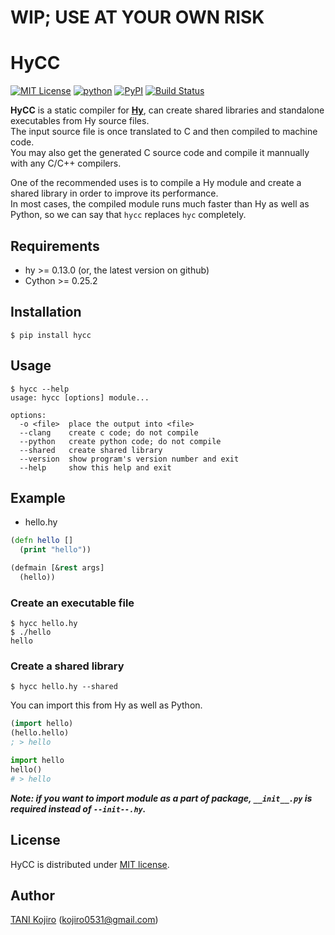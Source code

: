 # WIP; USE AT YOUR OWN RISK

# HyCC

[![MIT License](http://img.shields.io/badge/license-MIT-blue.svg?style=flat)](https://github.com/koji-kojiro/hylang-hycc/blob/master/LICENSE) [![python](https://img.shields.io/badge/python-2.7%2B%2C%203.3%2B-red.svg)](https://pypi.python.org/pypi/hycc) [![PyPI](https://img.shields.io/pypi/v/hycc.svg)](https://pypi.python.org/pypi/hycc) [![Build Status](https://travis-ci.org/koji-kojiro/hylang-hycc.svg?branch=master)](https://travis-ci.org/koji-kojiro/hylang-hycc)

**HyCC** is a static compiler for [**Hy**](https://github.com/hylang/hy), can create shared libraries and standalone executables from Hy source files.<br>
The input source file is once translated to C and then compiled to machine code.<br>
You may also get the generated C source code and compile it mannually with any C/C++ compilers.

One of the recommended uses is to compile a Hy module and create a shared library in order to improve its performance.<br>
In most cases, the compiled module runs much faster than Hy as well as Python, so we can say that `hycc` replaces `hyc` completely.

## Requirements

- hy >= 0.13.0 (or, the latest version on github)
- Cython >= 0.25.2

## Installation

```
$ pip install hycc
```

## Usage

```
$ hycc --help
usage: hycc [options] module...

options:
  -o <file>  place the output into <file>
  --clang    create c code; do not compile
  --python   create python code; do not compile
  --shared   create shared library
  --version  show program's version number and exit
  --help     show this help and exit
```

## Example

- hello.hy

```clojure
(defn hello []
  (print "hello"))

(defmain [&rest args]
  (hello))
```

### Create an executable file

```
$ hycc hello.hy
$ ./hello
hello
```

### Create a shared library

```
$ hycc hello.hy --shared
```

You can import this from Hy as well as Python.

```clojure
(import hello)
(hello.hello)
; > hello
```

```python
import hello
hello()
# > hello
```

**_Note: if you want to import module as a part of package, `__init__.py` is required instead of `--init--.hy`._**

## License

HyCC is distributed under [MIT license](LICENSE).

## Author

[TANI Kojiro](https://github.com/koji-kojiro) (kojiro0531@gmail.com)
